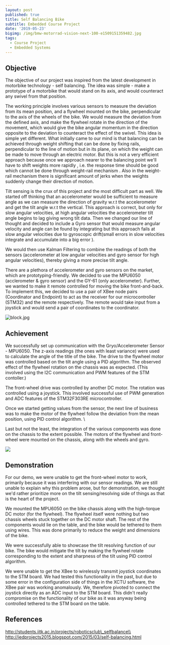 ```yaml
---
layout: post
published: true
title: Self Balancing Bike
subtitle: Embedded Course Project
date: '2019-05-23'
bigimg: /img/bmw-motorrad-vision-next-100-e1509151359482.jpg
tags:
  - Course Project
  - Embedded Systems
---
```


## Objective
The objective of our project was inspired from the latest development in motorbike technology - self balancing. The idea was simple - make a prototype of a motorbike that would stand on its axis, and would counteract any swivel from that position. 

The working principle involves various sensors to measure the deviation from its mean position, and a flywheel mounted on the bike, perpendicular to the axis of the wheels of the bike. We would measure the deviation from the defined axis, and make the flywheel rotate in the direction of the movement, which would give the bike angular momentum in the direction opposite to the deviation to counteract the effect of the swivel. This idea is simple yet different. What initially came to our mind is that balancing can be achieved through weight shifting that can be done by fixing rails, perpendicular to the line of motion but in its plane, on which the weight can be made to move through an electric motor. But this is not a very efficient approach because once we approach nearer to the balancing point we'll have to shift weights more rapidly , i.e. the response time should be good which cannot be done through weight-rail mechanism . Also in the weight-rail mechanism there is significant amount of jerks when the weights suddenly change their direction of motion.  

Tilt sensing is the crux of this project and the most difficult part as well. We started off thinking that an accelerometer would be sufficient to measure angle as we can measure the direction of gravity w.r.t the accelerometer and get the tilt angle w.r.t the vertical. This approach is correct, but only for slow angular velocities, at high angular velocities the accelerometer tilt angle begins to lag giving wrong tilt data. 
Then we changed our line of thought and decided to include a Gyro sensor that would measure angular velocity and angle can be found by integrating but this approach fails at slow angular velocities due to gyroscopic drift(small errors in slow velocities integrate and accumulate into a big error ).

We would then use Kalman Filtering to combine the readings of both the sensors (accelerometer at low angular velocities and gyro sensor for high angular velocities), thereby giving a more precise tilt angle. 

There are a plethora of accelerometer and gyro sensors on the market, which are prototyping-friendly. We decided to use the MPU6050 (acclerometer \& gyro sensor) and the GY-61 (only accelerometer). Further, we wanted to make it remote controlled for moving the bike front-and-back. To implement this, we decided to use a pair of XBee node pairs (Coordinator and Endpoint) to act as the receiver for our microcontroller (STM32) and the remote respectively. The remote would take input from a joystick and would send a pair of coordinates to the coordinator.

![block.jpg]({{site.baseurl}}/img/block.jpg)


## Achievement 

We successfully set up communication with the Gryo/Accelerometer Sensor - MPU6050. The z-axis readings (the ones with least variance) were used to calculate the angle of the title of the bike. The drive to the flywheel motor was controlled based on the tilt angle using a PID algorithm. The observed effect of the flywheel rotation on the chassis was as expected. (This involved using the I2C communication and PWM features of the STM contoller.) 

The front-wheel drive was controlled by another DC motor. The rotation was controlled using a joystick. This involved successful use of PWM generation and ADC features of the STM32F303RE microcontroller.

Once we started getting values from the sensor, the next line of business was to make the motor of the flywheel follow the deviation from the mean position, using PID control algorithm. \\

Last but not the least, the integration of the various components was done on the chassis to the extent possible. The motors of the flywheel and front-wheel were mounted on the chassis, along with the wheels and gyro.

![]({{site.baseurl}}/img/circuit.jpg)

## Demonstration

For our demo, we were unable to get the front-wheel motor to work, primarily because it was interfering with our sensor readings. We are still unable to explain why this problem arose, but for demonstration, we thought we'd rather prioritize more on the tilt sensing/resolving side of things as that is the heart of the project. 

We mounted the MPU6050 on the bike chassis along with the high-torque DC motor (for the flywheel). The flywheel itself were nothing but two chassis wheels stuck together on the DC motor shaft. The rest of the components would lie on the table, and the bike would be tethered to them using wires. This was done primarily to reduce the weight and dimensions of the bike. 

We were successfully able to showcase the tilt resolving function of our bike. The bike would mitigate the tilt by making the flywheel rotate corresponding to the extent and sharpness of the tilt using PID control algorithm.

We were unable to get the XBee to wirelessly transmit joystick coordinates to the STM board. We had tested this functionality in the past, but due to some error in the configuration side of things in the XCTU software, the XBee pair was working anomalously. We, therefore pivoted to connect the joystick directly as an ADC input to the STM board. This didn't really compromise on the functionality of our bike as it was anyway being controlled tethered to the STM board on the table.

## References
http://students.iitk.ac.in/projects/roboticsclub\_selfbalance\\
http://iedprojects2015.blogspot.com/2015/03/self-balancing.html


